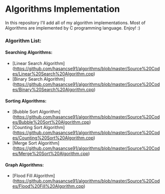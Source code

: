 # Algorithms Implementation

In this repository I'll add all of my algorithm implementations. Most of Algorithms are implemented by C programming language.
Enjoy! :)

### **Algorithm List:**

#### Searching Algorithms:
- [Linear Search Algorithm] (https://github.com/hasancse91/algorithms/blob/master/Source%20Codes/Linear%20Search%20Algorithm.cpp)
- [Binary Search Algorithm] (https://github.com/hasancse91/algorithms/blob/master/Source%20Codes/Binary%20Search%20Algorithm.cpp)

#### Sorting Algorithms:
- [Bubble Sort Algorithm] (https://github.com/hasancse91/algorithms/blob/master/Source%20Codes/Bubble%20Sort%20Algorithm.cpp)
- [Counting Sort Algorithm] (https://github.com/hasancse91/algorithms/blob/master/Source%20Codes/Counting%20Sort%20Algorithm.cpp)
- [Merge Sort Algorithm] (https://github.com/hasancse91/algorithms/blob/master/Source%20Codes/Merge%20Sort%20Algorithm.cpp)

#### Graph Algorithms:
- [Flood Fill Algorithm] (https://github.com/hasancse91/algorithms/blob/master/Source%20Codes/Flood%20Fill%20Algorithm.cpp)

